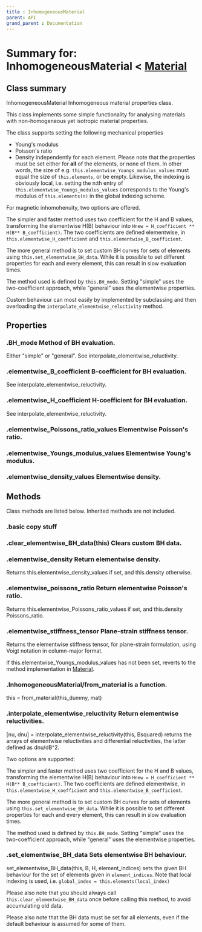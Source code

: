```yaml
---
title : InhomogeneousMaterial
parent: API
grand_parent : Documentation
---
```

# Summary for: **InhomogeneousMaterial**  < [Material](Material.html)

## Class summary

InhomogeneousMaterial Inhomogeneous material properties class.

This class implements some simple functionality for analysing
materials with non-homogeneous yet isotropic material properties.

The class supports setting the following mechanical properties
* Young's modulus
* Poisson's ratio
* Density
independently for each element. Please note that the properties must
be set either for **all**  of the elements, or none of them. In other
words, the size of e.g. `this.elementwise_Youngs_modulus_values` must
equal the size of `this.elements`, or be empty. Likewise, the
indexing is obviously local, i.e. setting the n:th entry of
`this.elementwise_Youngs_modulus_values` corresponds to the Young's
modulus of `this.elements(n)` in the global indexing scheme.

For magnetic inhomohenuity, two options are offered.

The simpler and faster method uses two coefficient for the H and B
values, transforming the elementwise H(B) behaviour into
`Hnew = H_coefficient ** H(B** B_coefficient)`.
The two coefficients are defined elementwise, in `this.elementwise_H_coefficient`
and `this.elementwise_B_coefficient`.

The more general method is to set custom BH curves for sets of
elements using `this.set_elementwise_BH_data`. While it is possible
to set different properties for each and every element, this can
result in slow evaluation times.

The method used is defined by `this.BH_mode`. Setting "simple" uses
the two-coefficient approach, while "general" uses the elementwise
properties.

Custom behaviour can most easily by implemented by subclassing and
then overloading the `interpolate_elementwise_reluctivity` method.

## Properties

### .**BH_mode** Method of BH evaluation.

Either "simple" or "general". See
interpolate_elementwise_reluctivity.

### .**elementwise_B_coefficient** B-coefficient for BH evaluation.

See interpolate_elementwise_reluctivity.

### .**elementwise_H_coefficient** H-coefficient for BH evaluation.

See interpolate_elementwise_reluctivity.

### .**elementwise_Poissons_ratio_values** Elementwise Poisson's ratio.

### .**elementwise_Youngs_modulus_values** Elementwise Young's modulus.

### .**elementwise_density_values** Elementwise density.


## Methods

Class methods are listed below. Inherited methods are not included.

### .basic copy stuff

### .**clear_elementwise_BH_data**(this) Clears custom BH data.

### .**elementwise_density** Return elementwise density.

Returns this.elementwise_density_values if set, and
this.density otherwise.

### .**elementwise_poissons_ratio** Return elementwise Poisson's ratio.

Returns this.elementwise_Poissons_ratio_values if set, and
this.density Poissons_ratio.

### .**elementwise_stiffness_tensor** Plane-strain stiffness tensor.

Returns the elementwise stiffness tensor, for plane-strain
formulation, using Voigt notation in column-major format.

If this.elementwise_Youngs_modulus_values has not been set,
reverts to the method implementation in [Material](Material.html).

### .InhomogeneousMaterial/**from_material** is a function.
this = from_material(this_dummy, mat)

### .**interpolate_elementwise_reluctivity** Return elementwise reluctivities.

[nu, dnu] = interpolate_elementwise_reluctivity(this, Bsquared) returns
the arrays of elementwise reluctivities and differential reluctivities,
the latter defined as dnu/dB^2.

Two options are supported:

The simpler and faster method uses two coefficient for the H and B
values, transforming the elementwise H(B) behaviour into
`Hnew = H_coefficient ** H(B** B_coefficient)`.
The two coefficients are defined elementwise, in `this.elementwise_H_coefficient`
and `this.elementwise_B_coefficient`.

The more general method is to set custom BH curves for sets of
elements using `this.set_elementwise_BH_data`. While it is possible
to set different properties for each and every element, this can
result in slow evaluation times.

The method used is defined by `this.BH_mode`. Setting "simple" uses
the two-coefficient approach, while "general" uses the elementwise
properties.

### .**set_elementwise_BH_data** Sets elementwise BH behaviour.

set_elementwise_BH_data(this, B, H, element_indices) sets the given BH
behaviour for the set of elements given in `element_indices`. Note that
local indexing is used, i.e.
`global_index = this.elements(local_index)`

Please also note that you should always call
`this.clear_elementwise_BH_data` once before calling this method, to
avoid accumulating old data.

Please also note that the BH data must be set for all elements, even if
the default behaviour is assumed for some of them.


